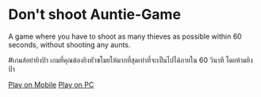 # Don't shoot Auntie-Game
A game where you have to shoot as many thieves as possible within 60 seconds, without shooting any aunts.

#เกมส์อย่ายิงป้า
เกมที่คุณต้องยิงหัวขโมยให้มากที่สุดเท่าที่จะเป็นไปได้ภายใน 60 วินาที โดยห้ามยิงป้า

[Play on Mobile](https://jikjack.github.io/Don-t-shoot-Auntie-Game/Mobile)
[Play on PC](https://jikjack.github.io/Don-t-shoot-Auntie-Game/PC)
